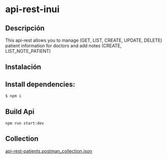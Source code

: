 # api-rest-inui

## Descripción

This api-rest allows you to manage (GET, LIST, CREATE, UPDATE, DELETE) patient information for doctors and add notes (CREATE, LIST_NOTE_PATIENT)

## Instalación

## Install dependencies:
``$ npm i ``

## Build Api
``npm run start:dev``

## Collection 

[api-rest-patients.postman_collection.json](https://github.com/JhonyBurbano/api-rest-inui/files/15097132/api-rest-patients.postman_collection.json)
